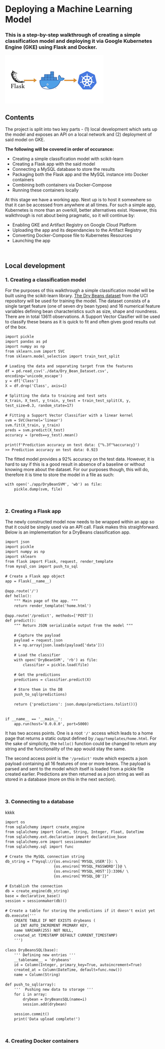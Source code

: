 # Deploying a Machine Learning Model
### This is a step-by-step walkthrough of creating a simple classification model and deploying it via Google Kubernetes Engine (GKE) using Flask and Docker.

<img src="./flask_docker_k8.png">

<br>

## Contents

The project is split into two key parts - (1) local development which sets up the model and exposes an API on a local network and (2) deployment of said model on GKE.

**The following will be covered in order of occurance:**
- Creating a simple classification model with scikit-learn
- Creating a Flask app with the said model
- Connecting a MySQL database to store the results
- Packaging both the Flask app and the MySQL instance into Docker containers
- Combining both containers via Docker-Compose
- Running these containers locally

At this stage we have a working app. Next up is to host it somewhere so that it can be accessed from anywhere at all times. For such a simple app, Kubernetes is more than an overkill, better alternatives exist. However, this walkthrough is not about being pragmatic, so it will continue by:

- Enabling GKE and Artifact Registry on Google Cloud Platform
- Uploading the app and its dependancies to the Artifact Registry
- Converting Docker-Compose file to Kubernetes Resources
- Launching the app

<br>

## Local development
### 1. Creating a classification model

For the purposes of this walkthrough a simple classification model will be built using the scikit-learn library. [The Dry Beans dataset](https://archive.ics.uci.edu/ml/datasets/Dry+Bean+Dataset) from the UCI repository will be used for training the model. The dataset consists of a single target feature (one of seven dry bean types) and 16 numerical feature variables defining bean characteristics such as size, shape and roundness. There are in total 13611 observations. A Support Vector Clasifier will be used to classify these beans as it is quick to fit and often gives good results out of the box.

```
import pickle
import pandas as pd
import numpy as np
from sklearn.svm import SVC
from sklearn.model_selection import train_test_split

# Loading the data and separating target from the features
df = pd.read_csv('./data/Dry_Bean_Dataset.csv', encoding='unicode_escape')
y = df['Class']
X = df.drop('Class', axis=1)

# Splitting the data to training and test sets
X_train, X_test, y_train, y_test = train_test_split(X, y, test_size=0.3, random_state=17)

# Fitting a Support Vector Classifier with a linear kernel
svm = SVC(kernel='linear')
svm.fit(X_train, y_train)
preds = svm.predict(X_test)
accuracy = (preds==y_test).mean()

print(f'Prediction accuracy on test data: {"%.3f"%accuracy}')
>> Prediction accuracy on test data: 0.923
```

The fitted model provides a 92% accuracy on the test data. However, it is hard to say if this is a good result in absence of a baseline or without knowing more about the dataset. For our purposes though, this will do, therefore it is time to store the model in a file as such:

```
with open('./app/DryBeanSVM', 'wb') as file:
    pickle.dump(svm, file)
```

<br>

### 2. Creating a Flask app

The newly constructed model now needs to be wrapped within an app so that it could be simply used via an API call. Flask makes this straighforward. Below is an implementation for a DryBeans classification app.

```
import json
import pickle
import numpy as np
import sklearn
from flask import Flask, request, render_template
from mysql_con import push_to_sql

# Create a Flask app object
app = Flask(__name__)

@app.route('/')
def hello():
    """ Main page of the app. """
    return render_template('home.html')

@app.route('/predict', methods=['POST'])
def predict():
    """ Return JSON serializable output from the model """

    # Capture the payload
    payload = request.json
    X = np.array(json.loads(payload['data']))

    # Load the classifier
    with open('DryBeanSVM', 'rb') as file:
        classifier = pickle.load(file)

    # Get the predictions
    predictions = classifier.predict(X)

    # Store them in the DB
    push_to_sql(predictions)

    return {'predictions': json.dumps(predictions.tolist())}


if __name__ == '__main__':
    app.run(host='0.0.0.0', port=5000)
```

It has two access points. One is a root `'/'` access which leads to a home page that returns a static output defined by `/app/templates/home.html`. For the sake of simplicity, the `hello()` function could be changed to return any string and the functionality of the app would stay the same.

The second access point is the `'/predict'` route which expects a json payload containing all 16 features of one or more beans. The payload is parsed and sent to the model which itself is loaded from a pickle file created earlier. Predictions are then returned as a json string as well as stored in a database (more on this in the next section).

<br>

### 3. Connecting to a database

kkkk

```
import os
from sqlalchemy import create_engine
from sqlalchemy import Column, String, Integer, Float, DateTime
from sqlalchemy.ext.declarative import declarative_base  
from sqlalchemy.orm import sessionmaker
from sqlalchemy.sql import func

# Create the MySQL connection string
db_string = f"mysql://{os.environ['MYSQL_USER']}: \
                      {os.environ['MYSQL_PASSWORD']}@ \
                      {os.environ['MYSQL_HOST']}:3306/ \
                      {os.environ['MYSQL_DB']}"

# Establish the connection
db = create_engine(db_string)
base = declarative_base()
session = sessionmaker(db)()

# Create a table for storing the predictions if it doesn't exist yet
db.execute('''
    CREATE TABLE IF NOT EXISTS drybeans (
	id INT AUTO_INCREMENT PRIMARY KEY,
    name VARCHAR(255) NOT NULL,
    created_at TIMESTAMP DEFAULT CURRENT_TIMESTAMP)
    ''')

class DryBeansSQL(base): 
    ''' Defining new entries '''
    __tablename__ = 'drybeans'
    id = Column(Integer, primary_key=True, autoincrement=True)
    created_at = Column(DateTime, default=func.now())
    name = Column(String)

def push_to_sql(array):
    '''  Pushing new data to storage '''
    for i in array:
        drybean = DryBeansSQL(name=i)
        session.add(drybean) 
        
    session.commit()
    print('Data upload complete!')
```

<br>

### 4. Creating Docker containers